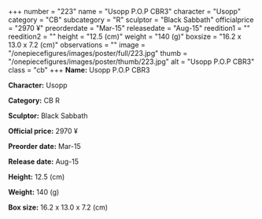 +++
number = "223"
name = "Usopp P.O.P CBR3"
character = "Usopp"
category = "CB"
subcategory = "R"
sculptor = "Black Sabbath"
officialprice = "2970 ¥"
preorderdate = "Mar-15"
releasedate = "Aug-15"
reedition1 = ""
reedition2 = ""
height = "12.5 (cm)"
weight = "140 (g)"
boxsize = "16.2 x 13.0 x 7.2 (cm)"
observations = ""
image = "/onepiecefigures/images/poster/full/223.jpg"
thumb = "/onepiecefigures/images/poster/thumb/223.jpg"
alt = "Usopp P.O.P CBR3"
class = "cb"
+++
**Name:** Usopp P.O.P CBR3

**Character:** Usopp

**Category:** CB  R 

**Sculptor:** Black Sabbath

**Official price:** 2970 ¥

**Preorder date:** Mar-15

**Release date:** Aug-15

**Height:** 12.5 (cm)

**Weight:** 140 (g)

**Box size:** 16.2 x 13.0 x 7.2 (cm)
